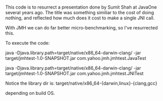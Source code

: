 #

This code is to resurrect a presentation done by Sumit Shah at JavaOne several years ago.
The title was something similiar to the cost of doing nothing, and reflected how much does 
it cost to make a single JNI call.

With JMH we can do far better micro-benchmarking, so I've resurrected this.

To execute the code:

java -Djava.library.path=target/native/x86_64-darwin-clang/ -jar target/jmhtest-1.0-SNAPSHOT.jar com.yahoo.jmh.jmhtest.JavaTest 

java -Djava.library.path=target/native/x86_64-darwin-clang/ -jar target/jmhtest-1.0-SNAPSHOT.jar com.yahoo.jmh.jmhtest.JNITest 


Notice the library dir is:
target/native/x86_64-{darwin,linux}-{clang,gcc}

depending on build OS.
